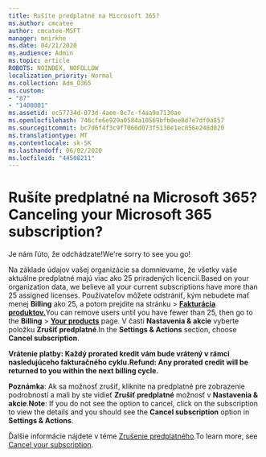 ```yaml
---
title: Rušíte predplatné na Microsoft 365?
ms.author: cmcatee
author: cmcatee-MSFT
manager: mnirkhe
ms.date: 04/21/2020
ms.audience: Admin
ms.topic: article
ROBOTS: NOINDEX, NOFOLLOW
localization_priority: Normal
ms.collection: Adm_O365
ms.custom:
- "87"
- "1400001"
ms.assetid: ec57734d-073d-4aee-8c7c-f4aa9e7130ae
ms.openlocfilehash: 746cfe6e929a0584a10569bfb0ee8d7e7df0a857
ms.sourcegitcommit: bc7d6f4f3c9f7060d073f5130e1ec856e248d020
ms.translationtype: MT
ms.contentlocale: sk-SK
ms.lasthandoff: 06/02/2020
ms.locfileid: "44508211"
---
```

# <a name="canceling-your-microsoft-365-subscription"></a><span data-ttu-id="d9a95-102">Rušíte predplatné na Microsoft 365?</span><span class="sxs-lookup"><span data-stu-id="d9a95-102">Canceling your Microsoft 365 subscription?</span></span>

<span data-ttu-id="d9a95-103">Je nám ľúto, že odchádzate!</span><span class="sxs-lookup"><span data-stu-id="d9a95-103">We're sorry to see you go!</span></span>
  
<span data-ttu-id="d9a95-104">Na základe údajov vašej organizácie sa domnievame, že všetky vaše aktuálne predplatné majú viac ako 25 priradených licencií.</span><span class="sxs-lookup"><span data-stu-id="d9a95-104">Based on your organization data, we believe all your current subscriptions have more than 25 assigned licenses.</span></span> <span data-ttu-id="d9a95-105">Používateľov môžete odstrániť, kým nebudete mať menej **Billing** ako 25, a potom prejdite na stránku \> **[Fakturácia produktov.](https://go.microsoft.com/fwlink/p/?linkid=842054)**</span><span class="sxs-lookup"><span data-stu-id="d9a95-105">You can remove users until you have fewer than 25, then go to the **Billing** \> **[Your products](https://go.microsoft.com/fwlink/p/?linkid=842054)** page.</span></span> <span data-ttu-id="d9a95-106">V časti **Nastavenia & akcie** vyberte položku **Zrušiť predplatné**.</span><span class="sxs-lookup"><span data-stu-id="d9a95-106">In the **Settings & Actions** section, choose **Cancel subscription**.</span></span>
 
<span data-ttu-id="d9a95-107">**Vrátenie platby: Každý prorated kredit vám bude vrátený v rámci nasledujúceho fakturačného cyklu.**</span><span class="sxs-lookup"><span data-stu-id="d9a95-107">**Refund: Any prorated credit will be returned to you within the next billing cycle.**</span></span> 

<span data-ttu-id="d9a95-108">**Poznámka**: Ak sa možnosť zrušiť, kliknite na predplatné pre zobrazenie podrobností a mali by ste vidieť **Zrušiť predplatné** možnosť v **Nastavenia & akcie**.</span><span class="sxs-lookup"><span data-stu-id="d9a95-108">**Note**: If you do not see the option to cancel, click on the subscription to view the details and you should see the **Cancel subscription** option in **Settings & Actions**.</span></span> 

<span data-ttu-id="d9a95-109">Ďalšie informácie nájdete v téme [Zrušenie predplatného](https://docs.microsoft.com/microsoft-365/commerce/subscriptions/cancel-your-subscription).</span><span class="sxs-lookup"><span data-stu-id="d9a95-109">To learn more, see [Cancel your subscription](https://docs.microsoft.com/microsoft-365/commerce/subscriptions/cancel-your-subscription).</span></span>
